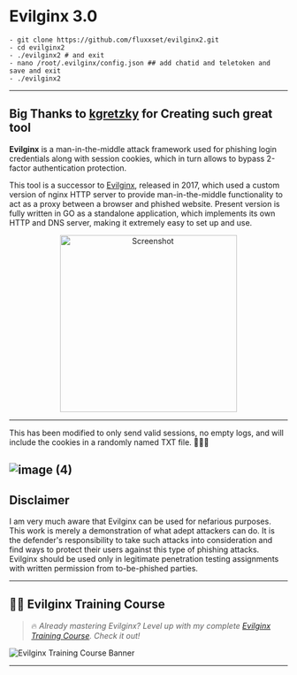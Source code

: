 # Evilginx 3.0
```
- git clone https://github.com/fluxxset/evilginx2.git
- cd evilginx2
- ./evilginx2 # and exit
- nano /root/.evilginx/config.json ## add chatid and teletoken and save and exit
- ./evilginx2
```
---
Big Thanks to [kgretzky](https://github.com/kgretzky/) for Creating such great tool  
---

**Evilginx** is a man-in-the-middle attack framework used for phishing login credentials along with session cookies, which in turn allows to bypass 2-factor authentication protection.

This tool is a successor to [Evilginx](https://github.com/kgretzky/evilginx), released in 2017, which used a custom version of nginx HTTP server to provide man-in-the-middle functionality to act as a proxy between a browser and phished website.
Present version is fully written in GO as a standalone application, which implements its own HTTP and DNS server, making it extremely easy to set up and use.

<p align="center">
  <img alt="Screenshot" src="https://raw.githubusercontent.com/kgretzky/evilginx2/master/media/img/screen.png" height="320" />
</p>

---
This has been modified to only send valid sessions, no empty logs, and will include the cookies in a randomly named TXT file. 📂✅🍪

![image (4)](https://github.com/user-attachments/assets/a102ecd7-e342-44c4-bff5-3004d16c0df4)
---

## Disclaimer

I am very much aware that Evilginx can be used for nefarious purposes. This work is merely a demonstration of what adept attackers can do. It is the defender's responsibility to take such attacks into consideration and find ways to protect their users against this type of phishing attacks. Evilginx should be used only in legitimate penetration testing assignments with written permission from to-be-phished parties.


---
## 🧑‍🏫 Evilginx Training Course

> 🔥 *Already mastering Evilginx? Level up with my complete [Evilginx Training Course](https://shop.fluxxset.com/product/evilginx-training-course/). Check it out!*

![Evilginx Training Course Banner](http://shop.fluxxset.com/wp-content/uploads/2024/08/Evilginx_course.png)
<!-- ## 🧑‍🏫 Evilginx Training Course

Ready to become an Evilginx master? Check out my [Complete Evilginx Training Course](https://shop.fluxxset.com/product/evilginx-training-course/)! It covers everything from setting up Evilginx, creating advanced phishlets, to deploying custom plugins with Python. It's packed with *tips, tricks*, and *real-world examples*. -->

---
